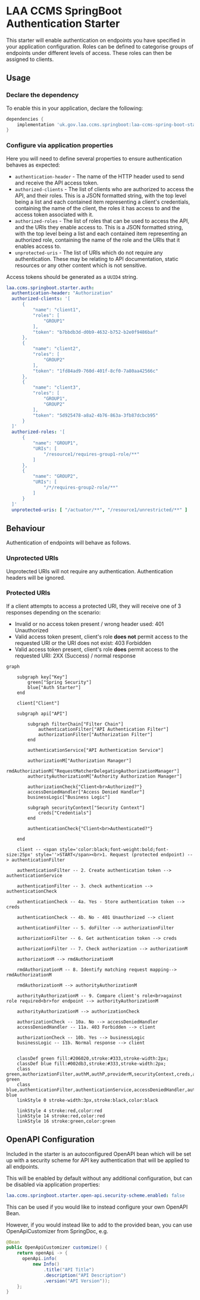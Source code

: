 # LAA CCMS SpringBoot Authentication Starter

This starter will enable authentication on endpoints you have specified in your application configuration.
Roles can be defined to categorise groups of endpoints under different levels of access. These roles can then be assigned
to clients.
 
## Usage

### Declare the dependency

To enable this in your application, declare the following:

```groovy
dependencies {
    implementation 'uk.gov.laa.ccms.springboot:laa-ccms-spring-boot-starter-auth'
}
```

### Configure via application properties

Here you will need to define several properties to ensure authentication behaves as expected:

- `authentication-header` - The name of the HTTP header used to send and receive the API access token.
- `authorized-clients` - The list of clients who are authorized to access the API, and their roles. This is a JSON formatted string, with the top level being a list and each contained item representing a client's credentials, containing the name of the client, the roles it has access to and the access token associated with it.
- `authorized-roles` - The list of roles that can be used to access the API, and the URIs they enable access to. This is a JSON formatted string, with the top level being a list and each contained item representing an authorized role, containing the name of the role and the URIs that it enables access to.
- `unprotected-uris` - The list of URIs which do not require any authentication. These may be relating to API documentation, static resources or any other content which is not sensitive.

Access tokens should be generated as a `UUID4` string.

```yaml
laa.ccms.springboot.starter.auth:
  authentication-header: "Authorization"
  authorized-clients: '[
      {
          "name": "client1",
          "roles": [
              "GROUP1"
          ],
          "token": "b7bbdb3d-d0b9-4632-b752-b2e0f9486baf"
      },
      {
          "name": "client2",
          "roles": [
              "GROUP2"
          ],
          "token": "1fd84ad9-760d-401f-8cf0-7a80aa42566c"
      },
      {
          "name": "client3",
          "roles": [
              "GROUP1",
              "GROUP2"
          ],
          "token": "5d925478-a8a2-4b76-863a-3fb87dcbcb95"
      }
  ]'
  authorized-roles: '[
      {
          "name": "GROUP1",
          "URIs": [
              "/resource1/requires-group1-role/**"
          ]
      },
      {
          "name": "GROUP2",
          "URIs": [
              "/*/requires-group2-role/**"
          ]
      }
  ]'
  unprotected-uris: [ "/actuator/**", "/resource1/unrestricted/**" ]
```

## Behaviour

Authentication of endpoints will behave as follows.

### Unprotected URIs

Unprotected URIs will not require any authentication. Authentication headers will be ignored.

### Protected URIs

If a client attempts to access a protected URI, they will receive one of 3 responses depending on the scenario:

- Invalid or no access token present / wrong header used: 401 Unauthorized
- Valid access token present, client's role **does not** permit access to the requested URI or the URI does not exist: 403 Forbidden
- Valid access token present, client's role **does** permit access to the requested URI: 2XX (Success) / normal response

```mermaid
graph
    
    subgraph key["Key"]
        green["Spring Security"]
        blue["Auth Starter"]
    end

    client["Client"]
    
    subgraph api["API"]

        subgraph filterChain["Filter Chain"]
            authenticationFilter["API Authentication Filter"]
            authorizationFilter["Authorization Filter"]
        end
        
        authenticationService["API Authentication Service"]
        
        authorizationM["Authorization Manager"]
        rmdAuthorizationM["RequestMatcherDelegatingAuthorizationManager"]
        authorityAuthorizationM["Authority Authorization Manager"]
        
        authorizationCheck{"Client<br>Authorized?"}
        accessDeniedHandler["Access Denied Handler"]
        businessLogic["Business Logic"]

        subgraph securityContext["Security Context"]
            creds["Credentials"]
        end

        authenticationCheck{"Client<br>Authenticated?"}
        
    end
    
    client -- <span style='color:black;font-weight:bold;font-size:25px' style=''>START</span><br>1. Request (protected endpoint) --> authenticationFilter

    authenticationFilter -- 2. Create authentication token --> authenticationService
    
    authenticationFilter -- 3. check authentication --> authenticationCheck

    authenticationCheck -- 4a. Yes - Store authentication token --> creds
    
    authenticationCheck -- 4b. No - 401 Unauthorized --> client
    
    authenticationFilter -- 5. doFilter --> authorizationFilter

    authorizationFilter -- 6. Get authentication token --> creds

    authorizationFilter -- 7. Check authorization --> authorizationM
    
    authorizationM --> rmdAuthorizationM

    rmdAuthorizationM -- 8. Identify matching request mapping--> rmdAuthorizationM

    rmdAuthorizationM --> authorityAuthorizationM

    authorityAuthorizationM -- 9. Compare client's role<br>against role required<br>for endpoint --> authorityAuthorizationM
    
    authorityAuthorizationM --> authorizationCheck
    
    authorizationCheck -- 10a. No --> accessDeniedHandler
    accessDeniedHandler -- 11a. 403 Forbidden --> client

    authorizationCheck -- 10b. Yes --> businessLogic
    businessLogic -- 11b. Normal response --> client


    classDef green fill:#206020,stroke:#333,stroke-width:2px;
    classDef blue fill:#002db3,stroke:#333,stroke-width:2px;
    class green,authorizationFilter,authM,authP,providerM,securityContext,creds,authorizationM,rmdAuthorizationM,authorizationCheck,authorityAuthorizationM green
    class blue,authenticationFilter,authenticationService,accessDeniedHandler,authenticationCheck blue
    linkStyle 0 stroke-width:3px,stroke:black,color:black
    
    linkStyle 4 stroke:red,color:red
    linkStyle 14 stroke:red,color:red
    linkStyle 16 stroke:green,color:green

```

## OpenAPI Configuration

Included in the starter is an autoconfigured OpenAPI bean which will be set up with a security scheme for API key authentication that will be applied to all endpoints.

This will be enabled by default without any additional configuration, but can be disabled via application properties:

```yaml
laa.ccms.springboot.starter.open-api.security-scheme.enabled: false
```

This can be used if you would like to instead configure your own OpenAPI Bean.

However, if you would instead like to add to the provided bean, you can use OpenApiCustomizer from SpringDoc, e.g.

```java
@Bean
public OpenApiCustomizer customize() {
    return openApi -> {
      openApi.info(
          new Info()
              .title("API Title")
              .description("API Description")
              .version("API Version"));
    };
}
```
